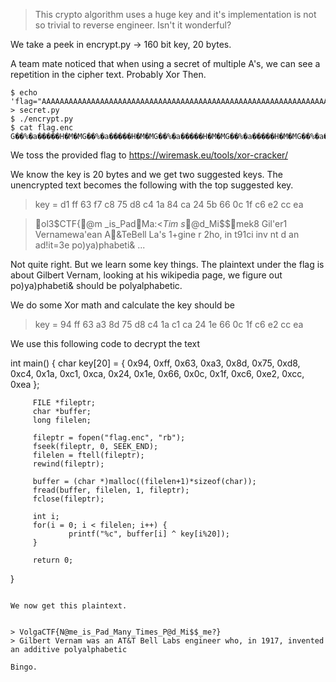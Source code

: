 >This crypto algorithm uses a huge key and it's implementation is not so trivial to reverse engineer. Isn't it wonderful?

We take a peek in encrypt.py -> 160 bit key, 20 bytes.

A team mate noticed that when using a secret of multiple A's, we can see a repetition in the cipher text. Probably Xor Then.


```
$ echo 'flag="AAAAAAAAAAAAAAAAAAAAAAAAAAAAAAAAAAAAAAAAAAAAAAAAAAAAAAAAAAAAAAAAAAAAAAAAAAAAAAAAAAAAAAAAAAAAAAAA"' > secret.py
$ ./encrypt.py 
$ cat flag.enc
G��%�a�����H�M�MG��%�a�����H�M�MG��%�a�����H�M�MG��%�a�����H�M�MG��%�a�����H�M

```
We toss the provided flag to https://wiremask.eu/tools/xor-cracker/

We know the key is 20 bytes and we get two suggested keys. The unencrypted text becomes the following with the top suggested key.

> key = d1 ff 63 f7 c8 75 d8 c4 1a 84 ca 24 5b 66 0c 1f c6 e2 cc ea

> ol3$CTF{@m _is_PadMa:<_Tim s_@d_Mi$$mek8
> Gil'er1 Vernamewa'ean A&TeBell La's 1+gine r 2ho, in t91ci inv nt d an ad!it=3e po)ya)phabeti& ...

Not quite right. But we learn some key things.
The plaintext under the flag is about Gilbert Vernam, looking at his wikipedia page, we figure out po)ya)phabeti&
should be polyalphabetic.

We do some Xor math and calculate the key should be
> key = 94 ff 63 a3 8d 75 d8 c4 1a c1 ca 24 1e 66 0c 1f c6 e2 cc ea

We use this following code to decrypt the text

 int main()
{
        char key[20] = { 0x94, 0xff, 0x63, 0xa3, 0x8d, 0x75, 0xd8, 0xc4, 0x1a, 0xc1, 0xca, 0x24, 0x1e, 0x66, 0x0c, 0x1f, 0xc6, 0xe2, 0xcc, 0xea };

         FILE *fileptr;
         char *buffer;
         long filelen;
 
         fileptr = fopen("flag.enc", "rb");
         fseek(fileptr, 0, SEEK_END);
         filelen = ftell(fileptr);
         rewind(fileptr);
 
         buffer = (char *)malloc((filelen+1)*sizeof(char));
         fread(buffer, filelen, 1, fileptr);
         fclose(fileptr);
 
         int i;
         for(i = 0; i < filelen; i++) {
                 printf("%c", buffer[i] ^ key[i%20]);
         }
 
         return 0;
}
```

We now get this plaintext.


> VolgaCTF{N@me_is_Pad_Many_Times_P@d_Mi$$_me?}
> Gilbert Vernam was an AT&T Bell Labs engineer who, in 1917, invented an additive polyalphabetic

Bingo.
